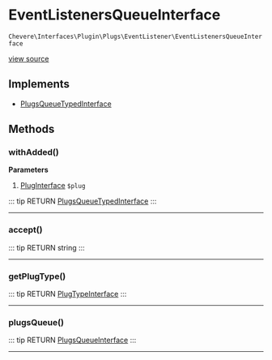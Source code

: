 # EventListenersQueueInterface

`Chevere\Interfaces\Plugin\Plugs\EventListener\EventListenersQueueInterface`

[view source](https://github.com/chevere/chevere/blob/master/interfaces/Plugin/Plugs/EventListener/EventListenersQueueInterface.php)

## Implements

- [PlugsQueueTypedInterface](../../PlugsQueueTypedInterface.md)
## Methods

### withAdded()

**Parameters**

1. [PlugInterface](../../PlugInterface.md) `$plug`

::: tip RETURN
[PlugsQueueTypedInterface](../../PlugsQueueTypedInterface.md)
:::


---

### accept()

::: tip RETURN
string
:::


---

### getPlugType()

::: tip RETURN
[PlugTypeInterface](../../PlugTypeInterface.md)
:::


---

### plugsQueue()

::: tip RETURN
[PlugsQueueInterface](../../PlugsQueueInterface.md)
:::


---

